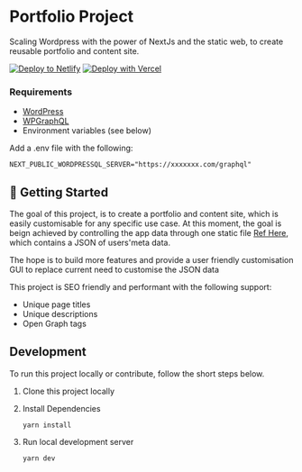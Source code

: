 # Portfolio Project
Scaling Wordpress with the power of NextJs and the static web, to create reusable portfolio and content site.

[![Deploy to Netlify](https://www.netlify.com/img/deploy/button.svg)](https://app.netlify.com/start/deploy?repository=https://github.com/raph941/portfolio.git) [![Deploy with Vercel](https://vercel.com/button)](https://vercel.com/new/clone?repository-url=https://github.com/raph941/portfolio.git)

### Requirements
* [WordPress](https://wordpress.org/)
* [WPGraphQL](https://www.wpgraphql.com/)
* Environment variables (see below)

Add a .env file with the following:

```
NEXT_PUBLIC_WORDPRESSQL_SERVER="https://xxxxxxx.com/graphql"
```


## 🚀 Getting Started
The goal of this project, is to create a portfolio and content site, which is easily customisable for any specific use case.
At this moment, the goal is beign achieved by controlling the app data through one static file [Ref Here](https://github.com/raph941/portfolio/blob/1a0739a8d80ff948482f86e9462e3dad3a9f2300/data/userData.ts), which contains a JSON of users'meta data.

The hope is to build more features and provide a user friendly customisation GUI to replace current need to customise the JSON data

This project is SEO friendly and performant with the following support:

- Unique page titles
- Unique descriptions
- Open Graph tags

## Development
To run this project locally or contribute, follow the short steps below.
1. Clone this project locally
2. Install Dependencies

    ```
    yarn install
    ```
3. Run local development server

    ```
    yarn dev
    ```